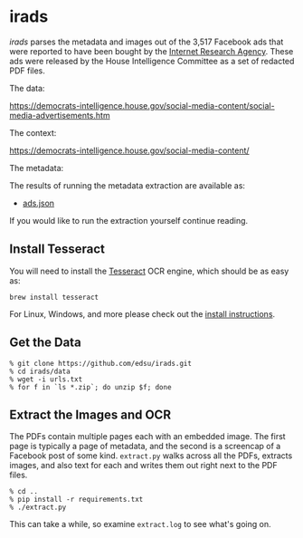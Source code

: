 # irads

*irads* parses the metadata and images out of the 3,517 Facebook ads that were
reported to have been bought by the [Internet Research Agency]. These ads were
released by the House Intelligence Committee as a set of redacted PDF files.

The data:

https://democrats-intelligence.house.gov/social-media-content/social-media-advertisements.htm

The context:

https://democrats-intelligence.house.gov/social-media-content/

The metadata:

The results of running the metadata extraction are available as:

* [ads.json](https://raw.githubusercontent.com/edsu/irads/master/ads.json)

If you would like to run the extraction yourself continue reading.

## Install Tesseract

You will need to install the [Tesseract] OCR engine, which should be as easy as:

    brew install tesseract

For Linux, Windows, and more please check out the [install instructions].

## Get the Data

    % git clone https://github.com/edsu/irads.git
    % cd irads/data
    % wget -i urls.txt
    % for f in `ls *.zip`; do unzip $f; done

## Extract the Images and OCR

The PDFs contain multiple pages each with an embedded image. The first page is
typically a page of metadata, and the second is a screencap of a Facebook post
of some kind. `extract.py` walks across all the PDFs, extracts images, and also
text for each and writes them out right next to the PDF files.

    % cd .. 
    % pip install -r requirements.txt
    % ./extract.py

This can take a while, so examine `extract.log` to see what's going on.

[Internet Research Agency]: https://en.wikipedia.org/wiki/Internet_Research_Agency
[install instructions]: https://github.com/tesseract-ocr/tesseract/wiki
[Tesseract]: https://github.com/tesseract-ocr/tesseract
